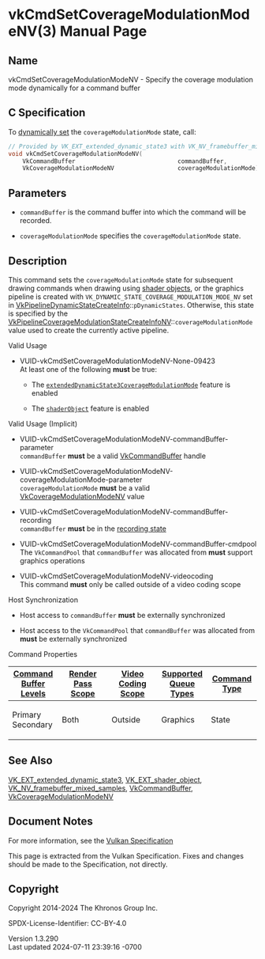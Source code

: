 # vkCmdSetCoverageModulationModeNV(3) Manual Page

## Name

vkCmdSetCoverageModulationModeNV - Specify the coverage modulation mode
dynamically for a command buffer



## <a href="#_c_specification" class="anchor"></a>C Specification

To <a
href="https://registry.khronos.org/vulkan/specs/1.3-extensions/html/vkspec.html#pipelines-dynamic-state"
target="_blank" rel="noopener">dynamically set</a> the
`coverageModulationMode` state, call:

``` c
// Provided by VK_EXT_extended_dynamic_state3 with VK_NV_framebuffer_mixed_samples, VK_EXT_shader_object with VK_NV_framebuffer_mixed_samples
void vkCmdSetCoverageModulationModeNV(
    VkCommandBuffer                             commandBuffer,
    VkCoverageModulationModeNV                  coverageModulationMode);
```

## <a href="#_parameters" class="anchor"></a>Parameters

- `commandBuffer` is the command buffer into which the command will be
  recorded.

- `coverageModulationMode` specifies the `coverageModulationMode` state.

## <a href="#_description" class="anchor"></a>Description

This command sets the `coverageModulationMode` state for subsequent
drawing commands when drawing using <a
href="https://registry.khronos.org/vulkan/specs/1.3-extensions/html/vkspec.html#shaders-objects"
target="_blank" rel="noopener">shader objects</a>, or the graphics
pipeline is created with `VK_DYNAMIC_STATE_COVERAGE_MODULATION_MODE_NV`
set in
[VkPipelineDynamicStateCreateInfo](https://registry.khronos.org/vulkan/specs/1.3-extensions/man/html/VkPipelineDynamicStateCreateInfo.html)::`pDynamicStates`.
Otherwise, this state is specified by the
[VkPipelineCoverageModulationStateCreateInfoNV](https://registry.khronos.org/vulkan/specs/1.3-extensions/man/html/VkPipelineCoverageModulationStateCreateInfoNV.html)::`coverageModulationMode`
value used to create the currently active pipeline.

Valid Usage

- <a href="#VUID-vkCmdSetCoverageModulationModeNV-None-09423"
  id="VUID-vkCmdSetCoverageModulationModeNV-None-09423"></a>
  VUID-vkCmdSetCoverageModulationModeNV-None-09423  
  At least one of the following **must** be true:

  - The
    [`extendedDynamicState3CoverageModulationMode`](#features-extendedDynamicState3CoverageModulationMode)
    feature is enabled

  - The [`shaderObject`](#features-shaderObject) feature is enabled

Valid Usage (Implicit)

- <a href="#VUID-vkCmdSetCoverageModulationModeNV-commandBuffer-parameter"
  id="VUID-vkCmdSetCoverageModulationModeNV-commandBuffer-parameter"></a>
  VUID-vkCmdSetCoverageModulationModeNV-commandBuffer-parameter  
  `commandBuffer` **must** be a valid
  [VkCommandBuffer](https://registry.khronos.org/vulkan/specs/1.3-extensions/man/html/VkCommandBuffer.html) handle

- <a
  href="#VUID-vkCmdSetCoverageModulationModeNV-coverageModulationMode-parameter"
  id="VUID-vkCmdSetCoverageModulationModeNV-coverageModulationMode-parameter"></a>
  VUID-vkCmdSetCoverageModulationModeNV-coverageModulationMode-parameter  
  `coverageModulationMode` **must** be a valid
  [VkCoverageModulationModeNV](https://registry.khronos.org/vulkan/specs/1.3-extensions/man/html/VkCoverageModulationModeNV.html) value

- <a href="#VUID-vkCmdSetCoverageModulationModeNV-commandBuffer-recording"
  id="VUID-vkCmdSetCoverageModulationModeNV-commandBuffer-recording"></a>
  VUID-vkCmdSetCoverageModulationModeNV-commandBuffer-recording  
  `commandBuffer` **must** be in the [recording
  state](#commandbuffers-lifecycle)

- <a href="#VUID-vkCmdSetCoverageModulationModeNV-commandBuffer-cmdpool"
  id="VUID-vkCmdSetCoverageModulationModeNV-commandBuffer-cmdpool"></a>
  VUID-vkCmdSetCoverageModulationModeNV-commandBuffer-cmdpool  
  The `VkCommandPool` that `commandBuffer` was allocated from **must**
  support graphics operations

- <a href="#VUID-vkCmdSetCoverageModulationModeNV-videocoding"
  id="VUID-vkCmdSetCoverageModulationModeNV-videocoding"></a>
  VUID-vkCmdSetCoverageModulationModeNV-videocoding  
  This command **must** only be called outside of a video coding scope

Host Synchronization

- Host access to `commandBuffer` **must** be externally synchronized

- Host access to the `VkCommandPool` that `commandBuffer` was allocated
  from **must** be externally synchronized

Command Properties

<table class="tableblock frame-all grid-all stretch">
<colgroup>
<col style="width: 20%" />
<col style="width: 20%" />
<col style="width: 20%" />
<col style="width: 20%" />
<col style="width: 20%" />
</colgroup>
<thead>
<tr>
<th class="tableblock halign-left valign-top"><a
href="#VkCommandBufferLevel">Command Buffer Levels</a></th>
<th class="tableblock halign-left valign-top"><a
href="#vkCmdBeginRenderPass">Render Pass Scope</a></th>
<th class="tableblock halign-left valign-top"><a
href="#vkCmdBeginVideoCodingKHR">Video Coding Scope</a></th>
<th class="tableblock halign-left valign-top"><a
href="#VkQueueFlagBits">Supported Queue Types</a></th>
<th class="tableblock halign-left valign-top"><a
href="#fundamentals-queueoperation-command-types">Command Type</a></th>
</tr>
</thead>
<tbody>
<tr>
<td class="tableblock halign-left valign-top"><p>Primary<br />
Secondary</p></td>
<td class="tableblock halign-left valign-top"><p>Both</p></td>
<td class="tableblock halign-left valign-top"><p>Outside</p></td>
<td class="tableblock halign-left valign-top"><p>Graphics</p></td>
<td class="tableblock halign-left valign-top"><p>State</p></td>
</tr>
</tbody>
</table>

## <a href="#_see_also" class="anchor"></a>See Also

[VK_EXT_extended_dynamic_state3](https://registry.khronos.org/vulkan/specs/1.3-extensions/man/html/VK_EXT_extended_dynamic_state3.html),
[VK_EXT_shader_object](https://registry.khronos.org/vulkan/specs/1.3-extensions/man/html/VK_EXT_shader_object.html),
[VK_NV_framebuffer_mixed_samples](https://registry.khronos.org/vulkan/specs/1.3-extensions/man/html/VK_NV_framebuffer_mixed_samples.html),
[VkCommandBuffer](https://registry.khronos.org/vulkan/specs/1.3-extensions/man/html/VkCommandBuffer.html),
[VkCoverageModulationModeNV](https://registry.khronos.org/vulkan/specs/1.3-extensions/man/html/VkCoverageModulationModeNV.html)

## <a href="#_document_notes" class="anchor"></a>Document Notes

For more information, see the <a
href="https://registry.khronos.org/vulkan/specs/1.3-extensions/html/vkspec.html#vkCmdSetCoverageModulationModeNV"
target="_blank" rel="noopener">Vulkan Specification</a>

This page is extracted from the Vulkan Specification. Fixes and changes
should be made to the Specification, not directly.

## <a href="#_copyright" class="anchor"></a>Copyright

Copyright 2014-2024 The Khronos Group Inc.

SPDX-License-Identifier: CC-BY-4.0

Version 1.3.290  
Last updated 2024-07-11 23:39:16 -0700
